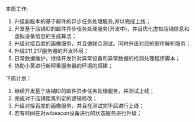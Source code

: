 本周工作;

1. 升级新版本的基于邮件的异步任务处理服务,并以完成上线；
2. 开发基于店铺ID的邮件异步任务处理服务(开发中)，并且优化虚拟店铺信息和虚拟设备信息的生成算法；
3. 升级对接百度的画像服务，并且做联合测试。同时升级对应的邮件解析服务；
4. 升级211,217服务器的开发环境；
5. 日常数据维护，继续开发针对异常设备和异常数据的检测处理程序脚本；
6. 协助小黄进行新阿里服务器的环境的搭建；

下周计划：

1. 继续开发基于店铺ID的邮件异步任务处理服务，并测试上线；
2. 完成对于店铺距离判定的逻辑修改；
3. 升级对接百度的画像服务，并且在测试完毕后进行上线；
4. 若有时间在对wibeacon设备进行的状态服务进行升级；
